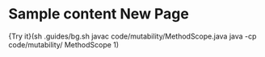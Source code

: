 # Sample content New Page

{Try it}(sh .guides/bg.sh javac code/mutability/MethodScope.java java -cp code/mutability/ MethodScope 1)